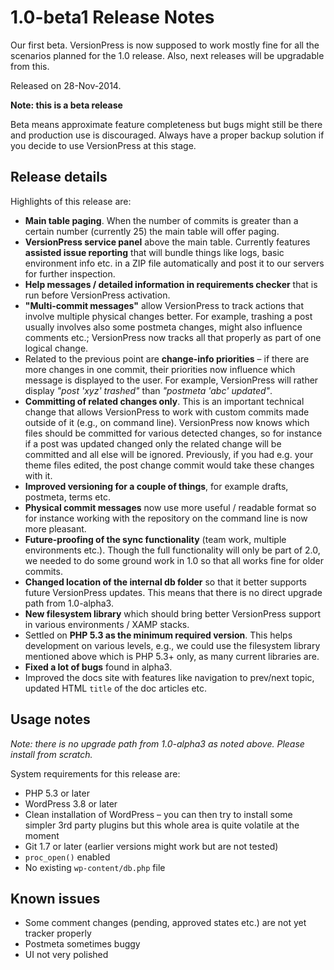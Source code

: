 # 1.0-beta1 Release Notes #

Our first beta. VersionPress is now supposed to work mostly fine for all the scenarios planned for the 1.0 release. Also, next releases will be upgradable from this. 

Released on 28-Nov-2014.


<div class="note">
  <p><strong>Note: this is a beta release</strong></p>
  <p>Beta means approximate feature completeness but bugs might still be there and production use is discouraged. Always have a proper backup solution if you decide to use VersionPress at this stage.</p>
</div>


## Release details ##

Highlights of this release are:

* **Main table paging**. When the number of commits is greater than a certain number (currently 25) the main table will offer paging.
* **VersionPress service panel** above the main table. Currently features **assisted issue reporting** that will bundle things like logs, basic environment info etc. in a ZIP file automatically and post it to our servers for further inspection.
* **Help messages / detailed information in requirements checker** that is run before VersionPress activation.
* **"Multi-commit messages"** allow VersionPress to track actions that involve multiple physical changes better. For example, trashing a post usually involves also some postmeta changes, might also influence comments etc.; VersionPress now tracks all that properly as part of one logical change.
* Related to the previous point are **change-info priorities** – if there are more changes in one commit, their priorities now influence which message is displayed to the user. For example, VersionPress will rather display *"post 'xyz' trashed"* than *"postmeta 'abc' updated"*.
* **Committing of related changes only**. This is an important technical change that allows VersionPress to work with custom commits made outside of it (e.g., on command line). VersionPress now knows which files should be committed for various detected changes, so for instance if a post was updated changed only the related change will be committed and all else will be ignored. Previously, if you had e.g. your theme files edited, the post change commit would take these changes with it.
* **Improved versioning for a couple of things**, for example drafts, postmeta, terms etc.
* **Physical commit messages** now use more useful / readable format so for instance working with the repository on the command line is now more pleasant. 
* **Future-proofing of the sync functionality** (team work, multiple environments etc.). Though the full functionality will only be part of 2.0, we needed to do some ground work in 1.0 so that all works fine for older commits.
* **Changed location of the internal db folder** so that it better supports future VersionPress updates. This means that there is no direct upgrade path from 1.0-alpha3.
* **New filesystem library** which should bring better VersionPress support in various environments / XAMP stacks.
* Settled on **PHP 5.3 as the minimum required version**. This helps development on various levels, e.g., we could use the filesystem library mentioned above which is PHP 5.3+ only, as many current libraries are.
* **Fixed a lot of bugs** found in alpha3.
* Improved the docs site with features like navigation to prev/next topic, updated HTML `title` of the doc articles etc.



## Usage notes ##

*Note: there is no upgrade path from 1.0-alpha3 as noted above. Please install from scratch.*

System requirements for this release are:

* PHP 5.3 or later
* WordPress 3.8 or later
* Clean installation of WordPress – you can then try to install some simpler 3rd party plugins but this whole area is quite volatile at the moment
* Git 1.7 or later (earlier versions might work but are not tested)
* `proc_open()` enabled
* No existing `wp-content/db.php` file


## Known issues ##

* Some comment changes (pending, approved states etc.) are not yet tracker properly
* Postmeta sometimes buggy
* UI not very polished
